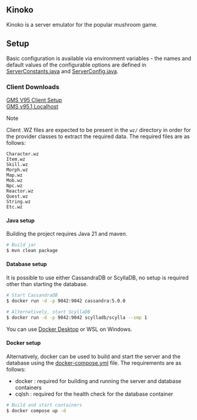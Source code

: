## Kinoko

Kinoko is a server emulator for the popular mushroom game.

## Setup

Basic configuration is available via environment variables - the names and default values of the configurable options
are defined in [ServerConstants.java](src/main/java/kinoko/server/ServerConstants.java)
and [ServerConfig.java](src/main/java/kinoko/server/ServerConfig.java).

### Client Downloads
[GMS V95 Client Setup](https://mega.nz/file/dWIgyR4I#6cDN_ycLLiFtad07Eby3UfjdY3TqGI65g6X-xEqlmds)  
[GMS v95.1 Localhost](https://mega.nz/file/dWIgyR4I#6cDN_ycLLiFtad07Eby3UfjdY3TqGI65g6X-xEqlmds)



> [!NOTE]
> Client .WZ files are expected to be present in the `wz/` directory in order for the provider classes to extract the
> required data. The required files are as follows:
> ```
> Character.wz
> Item.wz
> Skill.wz
> Morph.wz
> Map.wz
> Mob.wz
> Npc.wz
> Reactor.wz
> Quest.wz
> String.wz
> Etc.wz
> ```


#### Java setup

Building the project requires Java 21 and maven.

```bash
# Build jar
$ mvn clean package
```

#### Database setup

It is possible to use either CassandraDB or ScyllaDB, no setup is required other than starting the database.

```bash
# Start CassandraDB
$ docker run -d -p 9042:9042 cassandra:5.0.0

# Alternatively, start ScyllaDB
$ docker run -d -p 9042:9042 scylladb/scylla --smp 1
```

You can use [Docker Desktop](https://www.docker.com/products/docker-desktop/) or WSL on Windows.

#### Docker setup

Alternatively, docker can be used to build and start the server and the database using
the [docker-compose.yml](docker-compose.yml) file. The requirements are as follows:

- docker : required for building and running the server and database containers
- cqlsh : required for the health check for the database container

```bash
# Build and start containers
$ docker compose up -d
```
